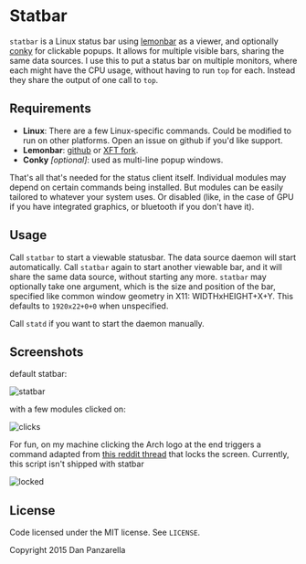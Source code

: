 Statbar
=======

`statbar` is a Linux status bar using [lemonbar](https://github.com/LemonBoy/bar) as a viewer, and optionally [conky](https://github.com/brndnmtthws/conky) for clickable popups. It allows for multiple visible bars, sharing the same data sources. I use this to put a status bar on multiple monitors, where each might have the CPU usage, without having to run `top` for each. Instead they share the output of one call to `top`.


Requirements
------------
- **Linux**: There are a few Linux-specific commands. Could be modified to run on other platforms. Open an issue on github if you'd like support.
- **Lemonbar**: [github](https://github.com/LemonBoy/bar) or [XFT fork](https://github.com/krypt-n/bar).
- **Conky** _[optional]_: used as multi-line popup windows.

That's all that's needed for the status client itself. Individual modules may depend on certain commands being installed. But modules can be easily tailored to whatever your system uses. Or disabled (like, in the case of GPU if you have integrated graphics, or bluetooth if you don't have it).


Usage
-----

Call `statbar` to start a viewable statusbar. The data source daemon will start automatically. Call `statbar` again to start another viewable bar, and it will share the same data source, without starting any more. `statbar` may optionally take one argument, which is the size and position of the bar, specified like common window geometry in X11:  WIDTHxHEIGHT+X+Y. This defaults to `1920x22+0+0` when unspecified.

Call `statd` if you want to start the daemon manually.


Screenshots
-----------

default statbar:

![statbar](http://pzl.github.io/statbar/base.png)


with a few modules clicked on:

![clicks](http://pzl.github.io/statbar/clicks.png)


For fun, on my machine clicking the Arch logo at the end triggers a command adapted from [this reddit thread](https://www.reddit.com/r/unixporn/comments/35m141/i3lock_why_blur_the_beauty/) that locks the screen. Currently, this script isn't shipped with statbar

![locked](http://pzl.github.io/statbar/locked.png)



License
-------

Code licensed under the MIT license. See `LICENSE`.

Copyright 2015 Dan Panzarella
